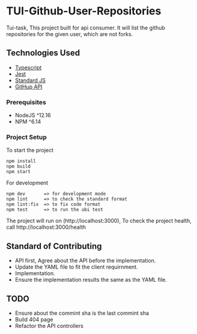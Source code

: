 # TUI-Github-User-Repositories

Tui-task,
This project built for api consumer. It will list the github repositories for the given user, which are not forks.

## Technologies Used

- [Typescript](https://www.typescriptlang.org/)
- [Jest](https://jestjs.io/)
- [Standard JS](https://standardjs.com/)
- [GitHup API](https://developer.github.com/v3)


### Prerequisites

- NodeJS ^12.16
- NPM ^6.14

### Project Setup
To start the project
```
npm install
npm build
npm start
```
For development
```
npm dev       => for development mode
npm lint      => to check the standard format
npm lint:fix  => to fix code format
npm test      => to run the ubi test
```
The project will run on (http://localhost:3000), 
To check the project health, call http://localhost:3000/health

## Standard of Contributing

 - API first, Agree about the API before the implementation.
 - Update the YAML file to fit the client requirnment.
 - Implementation.
 - Ensure the implementation results the same as the YAML file.

## TODO
- Ensure about the commint sha is the last commint sha
- Build 404 page
- Refactor the API controllers